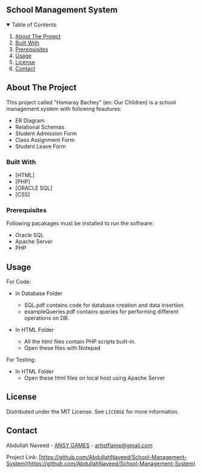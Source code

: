 ## School Management System

<!-- TABLE OF CONTENTS -->
<details open="open">
  <summary>Table of Contents</summary>
  <ol>
    <li>
      <a href="#about-the-project">About The Project</a></li>
    <li><a href="#built-with">Built With</a></li>
    <li><a href="#prerequisites">Prerequisites</a></li>
    <li><a href="#usage">Usage</a></li>
    <li><a href="#license">License</a></li>
    <li><a href="#contact">Contact</a></li>
  </ol>
</details>

<!-- ABOUT THE PROJECT -->
## About The Project

This project called "Hamaray Bachey" (en: Our Children) is a school management system with following feautures:
 
 * ER Diagram
 * Relational Schemas
 * Student Admission Form
 * Class Assignment Form
 * Student Leave Form
 

### Built With

* [HTML]
* [PHP]
* [ORACLE SQL]
* [CSS]

### Prerequisites

Following pacakages must be installed to run the software:
 * Oracle SQL
 * Apache Server
 * PHP

<!-- USAGE EXAMPLES -->
## Usage

For Code:

* In Database Folder
  - SQL.pdf contains code for database creation and data insertion.
  - exampleQueries.pdf contains queries for performing different operations on DB.
       
* In HTML Folder
  - All the html files contain PHP scripts built-in.
  - Open these files with Notepad

For Testing:

* In HTML Folder
  - Open these html files on local host using Apache Server

<!-- LICENSE -->
## License

Distributed under the MIT License. See `LICENSE` for more information.

<!-- CONTACT -->
## Contact

Abdullah Naveed - [ANSY GAMES](https://sites.google.com/view/ansy-games/home) - artistflame@gmail.com

Project Link: [https://github.com/AbdullahNaveed/School-Management-System](https://github.com/AbdullahNaveed/School-Management-System)
